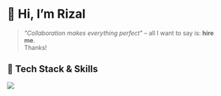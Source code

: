 # 👋 Hi, I’m Rizal

> *"Collaboration makes everything perfect"* – all I want to say is: **hire me**.  
Thanks!

## 🚀 Tech Stack & Skills
<p align="left">
  <img src="https://skillicons.dev/icons?i=nodejs,typescript,adonis,express,mysql,laravel,postgres,postman,python,java,cs,cpp,godot" />
</p>

<!---
RizalAnas00/RizalAnas00 is a ✨ special ✨ repository because its `README.md` (this file) appears on your GitHub profile.
You can click the Preview link to take a look at your changes.
--->
